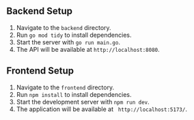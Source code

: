 

## Backend Setup

1. Navigate to the `backend` directory.
2. Run `go mod tidy` to install dependencies.
3. Start the server with `go run main.go`.
4. The API will be available at `http://localhost:8080`.

## Frontend Setup

1. Navigate to the `frontend` directory.
2. Run `npm install` to install dependencies.
3. Start the development server with `npm run dev`.
4. The application will be available at ` http://localhost:5173/`.

